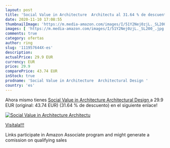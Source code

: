 ```yaml
---
layout: post
title: 'Social Value in Architecture  Architectu al 31.64 % de descuento'
date: 2020-11-10 17:08:55
thumbnailImage: 'https://m.media-amazon.com/images/I/51Y2Nej0zjL._SL200_.jpg'
images: [ 'https://m.media-amazon.com/images/I/51Y2Nej0zjL._SL200_.jpg' ]
comments: true
category: ofertas
author: ring
slug: '111957644X-es'
description:
actualPrice: 29.9 EUR
currency: EUR
price: 29.9
comparePrice: 43.74 EUR
inStock: true
prodname: 'Social Value in Architecture  Architectural Design '
country: 'es'
---
```


Ahora mismo tienes [Social Value in Architecture  Architectural Design ](https://www.amazon.es/dp/111957644X/?tag=tolees-21) a 29.9 EUR (original: 43.74 EUR) (31.64 %  de descuento) en el siguiente enlace!

[![Social Value in Architecture  Architectu](https://m.media-amazon.com/images/I/51Y2Nej0zjL._SL200_.jpg)](https://www.amazon.es/dp/111957644X/?tag=tolees-21)

[Visítala!!!](https://www.amazon.es/dp/111957644X/?tag=tolees-21)

Links participate in Amazon Associate program and might generate a comission on qualifying sales
